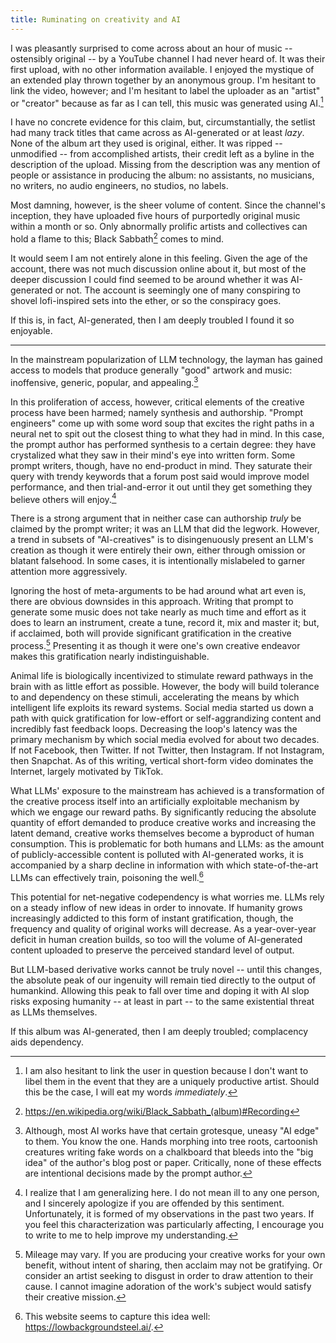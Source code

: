 ```yaml
---
title: Ruminating on creativity and AI
---
```


I was pleasantly surprised to come across about an hour of
music -- ostensibly original -- by a YouTube channel I had never heard of. It was their first upload, with no other
information available. I enjoyed the mystique of an extended play
thrown together by an anonymous group. I'm hesitant to link the video, however; and I'm hesitant
to label the uploader as an "artist" or "creator" because as far as I can tell, this music was generated
using AI.[^ai]

[^ai]:
    I am also hesitant to link the user in question because I don't want to libel them in the
    event that they are a uniquely productive artist. Should this be the case, I will eat my words
    _immediately_.

I have no concrete evidence for this claim, but, circumstantially, the setlist had many track titles that came across as AI-generated or at least _lazy_. None of the album art they used is original, either. It was ripped -- unmodified -- from accomplished artists, their credit left as a byline in the description of the upload. Missing from the description was any mention of people or assistance in producing the album: no assistants, no musicians, no writers, no audio engineers, no studios, no labels.

Most damning, however, is the sheer volume of content. Since the channel's inception, they have uploaded five hours
of purportedly original music within a month or so. Only abnormally prolific artists and
collectives can hold a flame to this; Black Sabbath[^blacksabbath] comes to mind.

[^blacksabbath]: <https://en.wikipedia.org/wiki/Black_Sabbath_(album)#Recording>

It would seem I am not entirely alone in this feeling. Given the age of the account, there was not much discussion online about it, but most of the deeper discussion I could find
seemed to be around whether it was AI-generated or not. The account is seemingly one of many conspiring to shovel lofi-inspired sets into the ether, or so the conspiracy goes.

If this is, in fact, AI-generated, then I am deeply troubled I found it so enjoyable.

---

In the mainstream popularization of LLM technology, the layman has gained access to models that produce
generally "good" artwork and music: inoffensive, generic, popular, and appealing.[^aifunk]

[^aifunk]:
    Although, most AI works
    have that certain grotesque, uneasy "AI edge" to them. You know the one. Hands morphing into tree roots, cartoonish creatures writing fake words on
    a chalkboard that bleeds into the "big idea" of the author's blog post or paper. Critically, none of
    these effects are intentional decisions made by the prompt author.

In this proliferation of access, however, critical elements of the creative process have been harmed; namely synthesis and authorship. "Prompt engineers" come up with some word soup that excites the right paths
in a neural net
to spit out the closest thing to what they had in mind. In this case, the prompt author has performed
synthesis to a certain degree: they have crystalized what they saw in their mind's eye into written form.
Some prompt writers, though, have no end-product in mind. They saturate their query with
trendy keywords that a forum post said would improve model performance, and then trial-and-error it out until
they get something they believe others will enjoy.[^generalizing]

There is a strong argument that in neither case can authorship _truly_ be claimed by the prompt writer; it was an LLM that did the legwork. However, a trend in subsets of "AI-creatives" is to disingenuously present an LLM's creation as though it were entirely their own, either through omission or blatant falsehood. In some cases, it is intentionally mislabeled to garner attention more aggressively.

[^generalizing]: I realize that I am generalizing here. I do not mean ill to any one person, and I sincerely apologize if you are offended by this sentiment. Unfortunately, it is formed of my observations in the past two years. If you feel this characterization was particularly affecting, I encourage you to write to me to help improve my understanding.

Ignoring the host of meta-arguments to be had around what art even is, there are obvious downsides in this approach. Writing that prompt to generate some music does not
take nearly as much time and effort as it does to learn an instrument, create a tune, record it, mix
and master it; but, if acclaimed, both will provide significant gratification in the creative process.[^motives] Presenting it as though it were one's own creative endeavor makes this gratification nearly indistinguishable.

[^motives]:
    Mileage may vary. If you are producing your creative works for your own benefit, without intent of sharing, then acclaim
    may not be gratifying. Or consider an artist seeking to disgust in order to draw attention to their cause. I cannot imagine adoration of the work's subject would satisfy their creative mission.

Animal life is biologically incentivized to stimulate reward pathways in the brain with as little effort as possible. However, the body will build tolerance to and dependency on these stimuli, accelerating the means by which intelligent life exploits its reward systems. Social media started us down a path with quick gratification for low-effort or self-aggrandizing content and incredibly
fast feedback loops. Decreasing the loop's latency was the primary mechanism by which social media evolved for about two decades. If not Facebook, then Twitter. If not Twitter, then Instagram. If not Instagram, then Snapchat. As of this writing, vertical short-form video dominates the Internet, largely motivated by TikTok.

What LLMs' exposure
to the mainstream has achieved is a transformation of the creative process itself into an artificially exploitable mechanism by which we engage our reward paths. By significantly reducing the absolute quantity of effort demanded to produce creative works and increasing the latent demand, creative works themselves become a byproduct of human consumption. This is problematic for both humans and LLMs: as the amount of publicly-accessible content is polluted with AI-generated works, it is accompanied by a sharp decline in information with which state-of-the-art LLMs can effectively train, poisoning the well.[^deep]

[^deep]: This website seems to capture this idea well: <https://lowbackgroundsteel.ai/>.

This potential for net-negative codependency is what worries me. LLMs rely on a steady inflow of new ideas in order to innovate. If humanity grows increasingly addicted to this form of instant gratification, though, the frequency and quality of original works will decrease. As a year-over-year deficit in human creation builds, so too will the volume of AI-generated content uploaded to preserve the perceived standard level of output.

But LLM-based derivative works cannot be truly novel -- until this changes, the absolute peak of our ingenuity will remain tied directly to the output of humankind. Allowing this peak to fall over time and doping it with AI slop risks exposing humanity -- at least in part -- to the same existential threat as LLMs themselves.

If this album was AI-generated, then I am deeply troubled; complacency aids dependency.
